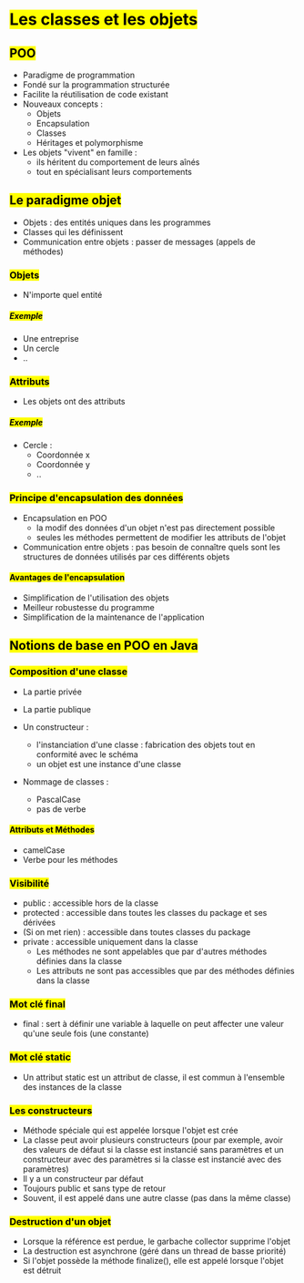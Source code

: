 # <mark class="hltr-purple hltr-bold">Les classes et les objets</mark>
## <mark class="hltr-green hltr-bold">POO</mark>
- Paradigme de programmation
- Fondé sur la programmation structurée
- Facilite la réutilisation de code existant
- Nouveaux concepts :
	- Objets
	- Encapsulation
	- Classes
	- Héritages et polymorphisme
- Les objets "vivent" en famille :
	- ils héritent du comportement de leurs aînés
	- tout en spécialisant leurs comportements

## <mark class="hltr-green hltr-bold">Le paradigme objet</mark>
- Objets : des entités uniques dans les programmes
- Classes qui les définissent
- Communication entre objets : passer de messages (appels de méthodes)
### <mark class="hltr-pink hltr-bold">Objets</mark>
- N'importe quel entité
##### <mark class="hltr-grey hltr-bold">Exemple</mark>
- Une entreprise
- Un cercle
- ..

### <mark class="hltr-pink hltr-bold">Attributs</mark>
- Les objets ont des attributs
##### <mark class="hltr-grey hltr-bold">Exemple</mark>
- Cercle :
	- Coordonnée x
	- Coordonnée y
	- ..

### <mark class="hltr-pink hltr-bold">Principe d'encapsulation des données</mark>
- Encapsulation en POO
	- la modif des données d'un objet n'est pas directement possible
	- seules les méthodes permettent de modifier les attributs de l'objet
- Communication entre objets : pas besoin de connaître quels sont les structures de données utilisés par ces différents objets 
#### <mark class="hltr-blue hltr-bold">Avantages de l'encapsulation</mark>
- Simplification de l'utilisation des objets
- Meilleur robustesse du programme
- Simplification de la maintenance de l'application

## <mark class="hltr-green hltr-bold">Notions de base en POO en Java</mark>
### <mark class="hltr-pink hltr-bold">Composition d'une classe</mark>
- La partie privée
- La partie publique
- Un constructeur :
	- l'instanciation d'une classe : fabrication des objets tout en conformité avec le schéma
	- un objet est une instance d'une classe

- Nommage de classes :
	- PascalCase
	- pas de verbe

#### <mark class="hltr-blue hltr-bold">Attributs et Méthodes</mark>
- camelCase
- Verbe pour les méthodes

### <mark class="hltr-pink hltr-bold">Visibilité</mark>
- public : accessible hors de la classe
- protected : accessible dans toutes les classes du package et ses dérivées
- (Si on met rien) : accessible dans toutes classes du package
- private : accessible uniquement dans la classe
	- Les méthodes ne sont appelables que par d'autres méthodes définies dans la classe
	- Les attributs ne sont pas accessibles que par des méthodes définies dans la classe

### <mark class="hltr-pink hltr-bold">Mot clé final</mark>
- final : sert à définir une variable à laquelle on peut affecter une valeur qu'une seule fois (une constante)

### <mark class="hltr-pink hltr-bold">Mot clé static</mark>
- Un attribut static est un attribut de classe, il est commun à l'ensemble des instances de la classe
### <mark class="hltr-pink hltr-bold">Les constructeurs</mark>
- Méthode spéciale qui est appelée lorsque l'objet est crée
- La classe peut avoir plusieurs constructeurs (pour par exemple, avoir des valeurs de défaut si la classe est instancié sans paramètres et un constructeur avec des paramètres si la classe est instancié avec des paramètres)
- Il y a un constructeur par défaut
- Toujours public et sans type de retour
- Souvent, il est appelé dans une autre classe (pas dans la même classe)
### <mark class="hltr-pink hltr-bold">Destruction d'un objet</mark>
- Lorsque la référence est perdue, le garbache collector supprime l'objet
- La destruction est asynchrone (géré dans un thread de basse priorité)
- Si l'objet possède la méthode finalize(), elle est appelé lorsque l'objet est détruit